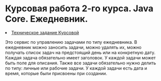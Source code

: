 # Курсовая работа 2-го курса. Java Core. Ежедневник.
<li><a href="https://docs.google.com/document/d/1PsiapNCkWX6GFFRjBlgRV3HwbG3qfGb7B6zq8gOhtQE/edit?usp=sharing">Техническое задание Курсовой</a></li>

Это сервис по управлению задачами по типу ежедневника.
В ежедневник можно заносить задачи, можно удалять их, можно получать список задач на предстоящий день или на конкретную дату.
Каждая задача обязательно имеет заголовок. У каждой задачи может быть поле для описания. 
Также все задачи обязательно нужно делить по типу: личные или рабочие задачи. У каждой задачи есть дата и время, которые были присвоены при создании.
